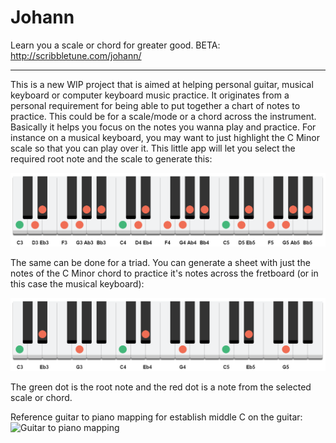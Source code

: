 # Johann
Learn you a scale or chord for greater good. BETA: http://scribbletune.com/johann/

---

This is a new WIP project that is aimed at helping personal guitar, musical keyboard or computer keyboard music practice. It originates from a personal requirement for being able to put together a chart of notes to practice. This could be for a scale/mode or a chord across the instrument. Basically it helps you focus on the notes you wanna play and practice. For instance on a musical keyboard, you may want to just highlight the C Minor scale so that you can play over it. This little app will let you select the required root note and the scale to generate this:

![cminor-scale.png](./cminor-scale.png) 

The same can be done for a triad. You can generate a sheet with just the notes of the C Minor chord to practice it's notes across the fretboard (or in this case the musical keyboard):

![c-minor-chord.png](./c-minor-chord.png)

The green dot is the root note and the red dot is a note from the selected scale or chord. 

Reference guitar to piano mapping for establish middle C on the guitar:
![Guitar to piano mapping](https://www.guitartricks.com/forum/userImages/u/2827474/88-key-mapping-base_95483c92.jpg)
